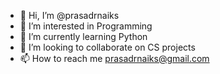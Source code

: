 - 👋 Hi, I’m @prasadrnaiks
- 👀 I’m interested in Programming
- 🌱 I’m currently learning Python
- 💞️ I’m looking to collaborate on CS projects
- 📫 How to reach me prasadrnaiks@gmail.com

<!---
prasadrnaiks/prasadrnaiks is a ✨ special ✨ repository because its `README.md` (this file) appears on your GitHub profile.
You can click the Preview link to take a look at your changes.
--->
